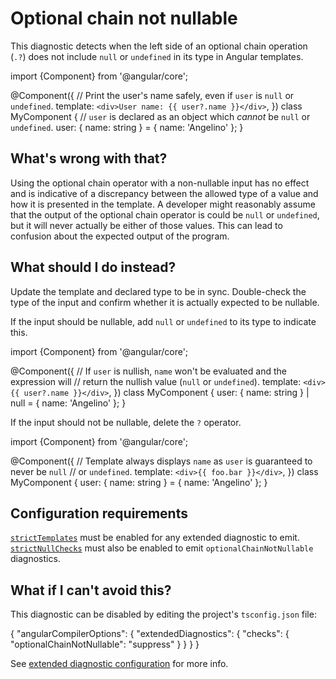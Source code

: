 # Optional chain not nullable

This diagnostic detects when the left side of an optional chain operation (`.?`) does not include `null` or `undefined` in its type in Angular templates.

<docs-code language="typescript">

import {Component} from '@angular/core';

@Component({
  // Print the user's name safely, even if `user` is `null` or `undefined`.
  template: `<div>User name: {{ user?.name }}</div>`,
})
class MyComponent {
  // `user` is declared as an object which *cannot* be `null` or `undefined`.
  user: { name: string } = { name: 'Angelino' };
}

</docs-code>

## What's wrong with that?

Using the optional chain operator with a non-nullable input has no effect and is indicative of a discrepancy between the allowed type of a value and how it is presented in the template.
A developer might reasonably assume that the output of the optional chain operator is could be `null` or `undefined`, but it will never actually be either of those values.
This can lead to confusion about the expected output of the program.

## What should I do instead?

Update the template and declared type to be in sync.
Double-check the type of the input and confirm whether it is actually expected to be nullable.

If the input should be nullable, add `null` or `undefined` to its type to indicate this.

<docs-code language="typescript">

import {Component} from '@angular/core';

@Component({
  // If `user` is nullish, `name` won't be evaluated and the expression will
  // return the nullish value (`null` or `undefined`).
  template: `<div>{{ user?.name }}</div>`,
})
class MyComponent {
  user: { name: string } | null = { name: 'Angelino' };
}

</docs-code>

If the input should not be nullable, delete the `?` operator.

<docs-code language="typescript">

import {Component} from '@angular/core';

@Component({
  // Template always displays `name` as `user` is guaranteed to never be `null`
  // or `undefined`.
  template: `<div>{{ foo.bar }}</div>`,
})
class MyComponent {
  user: { name: string } = { name: 'Angelino' };
}

</docs-code>

## Configuration requirements

[`strictTemplates`](tools/cli/template-typecheck#strict-mode) must be enabled for any extended diagnostic to emit.
[`strictNullChecks`](tools/cli/template-typecheck#strict-null-checks) must also be enabled to emit `optionalChainNotNullable` diagnostics.

## What if I can't avoid this?

This diagnostic can be disabled by editing the project's `tsconfig.json` file:

<docs-code language="json">
{
  "angularCompilerOptions": {
    "extendedDiagnostics": {
      "checks": {
        "optionalChainNotNullable": "suppress"
      }
    }
  }
}
</docs-code>

See [extended diagnostic configuration](extended-diagnostics#configuration) for more info.
